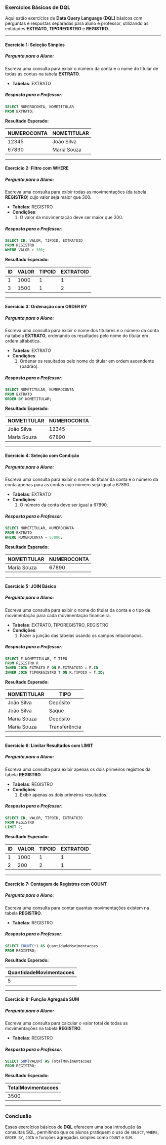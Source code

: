 ### Exercícios Básicos de DQL

Aqui estão exercícios de **Data Query Language (DQL)** básicos com perguntas e respostas separadas para aluno e professor, utilizando as entidades **EXTRATO**, **TIPOREGISTRO** e **REGISTRO**.

---

#### **Exercício 1: Seleção Simples**
##### Pergunta para o Aluno:
Escreva uma consulta para exibir o número da conta e o nome do titular de todas as contas na tabela **EXTRATO**.

- **Tabelas**: EXTRATO

##### Resposta para o Professor:
```sql
SELECT NUMEROCONTA, NOMETITULAR
FROM EXTRATO;
```

**Resultado Esperado:**

| NUMEROCONTA | NOMETITULAR |
|-------------|-------------|
| 12345       | João Silva  |
| 67890       | Maria Souza |

---

#### **Exercício 2: Filtro com WHERE**
##### Pergunta para o Aluno:
Escreva uma consulta para exibir todas as movimentações (da tabela **REGISTRO**) cujo valor seja maior que 300.

- **Tabelas**: REGISTRO
- **Condições**:
  1. O valor da movimentação deve ser maior que 300.

##### Resposta para o Professor:
```sql
SELECT ID, VALOR, TIPOID, EXTRATOID
FROM REGISTRO
WHERE VALOR > 300;
```

**Resultado Esperado:**

| ID  | VALOR | TIPOID | EXTRATOID |
|-----|-------|--------|-----------|
| 1   | 1000  | 1      | 1         |
| 3   | 1500  | 1      | 2         |

---

#### **Exercício 3: Ordenação com ORDER BY**
##### Pergunta para o Aluno:
Escreva uma consulta para exibir o nome dos titulares e o número da conta na tabela **EXTRATO**, ordenando os resultados pelo nome do titular em ordem alfabética.

- **Tabelas**: EXTRATO
- **Condições**:
  1. Ordenar os resultados pelo nome do titular em ordem ascendente (padrão).

##### Resposta para o Professor:
```sql
SELECT NOMETITULAR, NUMEROCONTA
FROM EXTRATO
ORDER BY NOMETITULAR;
```

**Resultado Esperado:**

| NOMETITULAR | NUMEROCONTA |
|-------------|-------------|
| João Silva  | 12345       |
| Maria Souza | 67890       |

---

#### **Exercício 4: Seleção com Condição**
##### Pergunta para o Aluno:
Escreva uma consulta para exibir o nome do titular da conta e o número da conta apenas para as contas cujo número seja igual a 67890.

- **Tabelas**: EXTRATO
- **Condições**:
  1. O número da conta deve ser igual a 67890.

##### Resposta para o Professor:
```sql
SELECT NOMETITULAR, NUMEROCONTA
FROM EXTRATO
WHERE NUMEROCONTA = 67890;
```

**Resultado Esperado:**

| NOMETITULAR | NUMEROCONTA |
|-------------|-------------|
| Maria Souza | 67890       |

---

#### **Exercício 5: JOIN Básico**
##### Pergunta para o Aluno:
Escreva uma consulta para exibir o nome do titular da conta e o tipo de movimentação para cada movimentação financeira.

- **Tabelas**: EXTRATO, TIPOREGISTRO, REGISTRO
- **Condições**:
  1. Fazer a junção das tabelas usando os campos relacionados.

##### Resposta para o Professor:
```sql
SELECT E.NOMETITULAR, T.TIPO
FROM REGISTRO R
INNER JOIN EXTRATO E ON R.EXTRATOID = E.ID
INNER JOIN TIPOREGISTRO T ON R.TIPOID = T.ID;
```

**Resultado Esperado:**

| NOMETITULAR | TIPO          |
|-------------|---------------|
| João Silva  | Depósito      |
| João Silva  | Saque         |
| Maria Souza | Depósito      |
| Maria Souza | Transferência |

---

#### **Exercício 6: Limitar Resultados com LIMIT**
##### Pergunta para o Aluno:
Escreva uma consulta para exibir apenas os dois primeiros registros da tabela **REGISTRO**.

- **Tabelas**: REGISTRO
- **Condições**:
  1. Exibir apenas os dois primeiros resultados.

##### Resposta para o Professor:
```sql
SELECT ID, VALOR, TIPOID, EXTRATOID
FROM REGISTRO
LIMIT 2;
```

**Resultado Esperado:**

| ID  | VALOR | TIPOID | EXTRATOID |
|-----|-------|--------|-----------|
| 1   | 1000  | 1      | 1         |
| 2   | 200   | 2      | 1         |

---

#### **Exercício 7: Contagem de Registros com COUNT**
##### Pergunta para o Aluno:
Escreva uma consulta para contar quantas movimentações existem na tabela **REGISTRO**.

- **Tabelas**: REGISTRO

##### Resposta para o Professor:
```sql
SELECT COUNT(*) AS QuantidadeMovimentacoes
FROM REGISTRO;
```

**Resultado Esperado:**

| QuantidadeMovimentacoes |
|-------------------------|
| 5                       |

---

#### **Exercício 8: Função Agregada SUM**
##### Pergunta para o Aluno:
Escreva uma consulta para calcular o valor total de todas as movimentações na tabela **REGISTRO**.

- **Tabelas**: REGISTRO

##### Resposta para o Professor:
```sql
SELECT SUM(VALOR) AS TotalMovimentacoes
FROM REGISTRO;
```

**Resultado Esperado:**

| TotalMovimentacoes |
|--------------------|
| 3500               |

---

### Conclusão

Esses exercícios básicos de **DQL** oferecem uma boa introdução às consultas SQL, permitindo que os alunos pratiquem o uso de `SELECT`, `WHERE`, `ORDER BY`, `JOIN` e funções agregadas simples como `COUNT` e `SUM`.